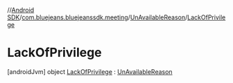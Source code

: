 //[Android SDK](../../index.md)/[com.bluejeans.bluejeanssdk.meeting](../../index.md)/[UnAvailableReason](../index.md)/[LackOfPrivilege](index.md)



# LackOfPrivilege  
 [androidJvm] object [LackOfPrivilege](index.md) : [UnAvailableReason](../index.md)   

